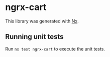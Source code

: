 # ngrx-cart

This library was generated with [Nx](https://nx.dev).

## Running unit tests

Run `nx test ngrx-cart` to execute the unit tests.
